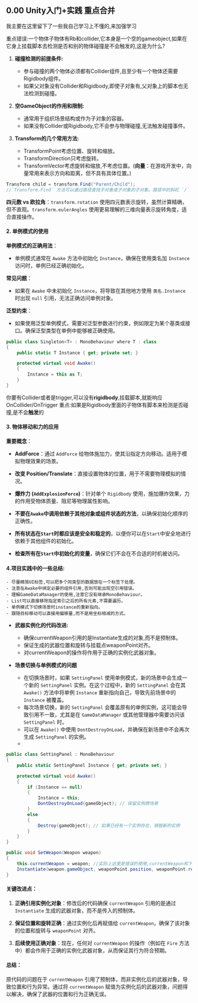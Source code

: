 ## 0.00 Unity入门+实践 重点合并

我主要在这里留下了一些我自己学习上不懂的,来加强学习


重点错误:一个物体子物体有Rb和collider,它本身是一个空的gameobject,如果在它身上挂载脚本去检测是否和别的物体碰撞是不会触发的,这是为什么?
1. **碰撞检测的前提条件:**
    
    - 参与碰撞的两个物体必须都有Collider组件,且至少有一个物体还需要Rigidbody组件。
    - 如果父对象没有Collider和Rigidbody,即使子对象有,父对象上的脚本也无法检测到碰撞。
2. **空GameObject的作用和限制:**
    
    - 通常用于组织场景结构或作为子对象的容器。
    - 如果没有Collider或Rigidbody,它不会参与物理碰撞,无法触发碰撞事件。
3. **Transform的几个常用方法:**
    
    - TransformPoint考虑位置、旋转和缩放。
    - TransformDirection只考虑旋转。
    - TransformVector考虑旋转和缩放,不考虑位置。(**向量**：在游戏开发中，向量常用来表示方向和距离，但不具有具体位置。)

```cs
Transform child = transform.Find("Parent/Child");
//`Transform.Find` 方法可以通过路径查找子对象或子对象的子对象。路径中的斜杠 `/` 用于区分父子关系。
```
**四元数 vs 欧拉角**：`transform.rotation` 使用四元数表示旋转，虽然计算精确，但不直观。`transform.eulerAngles` 使用更易理解的三维向量表示旋转角度，适合直接操作。
#### 2. 单例模式的使用

**单例模式的正确用法**：

- 单例模式通常在 `Awake` 方法中初始化 `Instance`，确保在使用类名加 `Instance` 访问时，单例已经正确初始化。

**常见问题**：

- 如果在 `Awake` 中未初始化 `Instance`，将导致在其他地方使用 `类名.Instance` 时出现 `null` 引用，无法正确访问单例对象。

**泛型约束**：

- 如果使用泛型单例模式，需要对泛型参数进行约束，例如限定为某个基类或接口。确保泛型类型在单例中能够被正确使用。

```cs
public class Singleton<T> : MonoBehaviour where T : class
{
    public static T Instance { get; private set; }

    protected virtual void Awake()
    {
        Instance = this as T;
    }
}

```


你要有Collider或者是trigger,可以没有**rigidbody**,挂载脚本,就能响应OnCollider/OnTrigger
重点:如果是Rigidbody里面的子物体有脚本来检测是否碰撞,是不会**触发**的

#### 3. 物体移动和力的应用

**重要概念**：

- **AddForce**：通过 `AddForce` 给物体施加力，使其沿指定方向移动。适用于模拟物理效果的场景。
- **改变 Position/Translate**：直接设置物体的位置，用于不需要物理模拟的情况。
- **爆炸力 (`AddExplosionForce`)**：针对单个 `Rigidbody` 使用，施加爆炸效果，力的作用受物体质量、阻尼等物理属性影响。



- **不要在`Awake`中调用依赖于其他对象或组件状态的方法**，以确保初始化顺序的正确性。
- **所有状态在`Start`时都应该是安全和稳定的**，以便你可以在`Start`中安全地进行依赖于其他组件的初始化。
- **检查所有在`Start`中初始化的变量**，确保它们不会在不合适的时机被访问。

#### 4.**项目实践中的一些总结:**
    
    - 尽量精简UI标签,可以把多个同类型的数据放在一个标签下处理。
    - 注意在Awake中绑定必要的组件引用,否则可能出现空引用错误。
    - 理解GameDataManager的使用,注意它没有继承MonoBehaviour。
    - List可以直接移除指定索引之后的所有元素,不需要遍历。
    - 单例模式下切换场景时instance的重新指向。
    - 跟随目标移动可以直接用偏移量,而不是用坐标相减的方式。
-  **武器实例化的代码改进:**
    
    - 确保currentWeapon引用的是Instantiate生成的对象,而不是预制体。
    - 保证生成的武器位置和旋转与挂载点weaponPoint对齐。
    - 对currentWeapon的操作将作用于正确的实例化武器对象。
-  **场景切换与单例模式的问题**
    
    - 在切换场景时，如果 `SettingPanel` 使用单例模式，新的场景中会生成一个新的 `SettingPanel` 实例。在这个过程中，新的 `SettingPanel` 会在其 `Awake()` 方法中将单例 `Instance` 重新指向自己，导致先前场景中的 `Instance` 被覆盖。
    - 每次场景切换，新的 `SettingPanel` 会覆盖原有的单例实例，这可能会导致引用不一致，尤其是在 `GameDataManager` 或其他管理器中需要访问该 `SettingPanel` 时。
    - 可以在 `Awake()` 中使用 `DontDestroyOnLoad`，并确保在新场景中不会再次生成 `SettingPanel` 的实例。
    - 
```cs
public class SettingPanel : MonoBehaviour
{
    public static SettingPanel Instance { get; private set; }

    protected virtual void Awake()
    {
        if (Instance == null)
        {
            Instance = this;
            DontDestroyOnLoad(gameObject); // 保留实例跨场景
        }
        else
        {
            Destroy(gameObject); // 如果已经有一个实例存在，销毁新的实例
        }
    }
}

```






``` csharp
public void SetWeapon(Weapon weapon)
{
    this.currentWeapon = weapon; //实际上这里是错误的使用,currentWeapon和下面的代码一点关系都没用
    Instantiate(weapon.gameObject, weaponPoint.position, weaponPoint.rotation, weaponPoint);
}

```
#### 关键改进点：

1. **正确引用实例化对象**：修改后的代码确保 `currentWeapon` 引用的是通过 `Instantiate` 生成的武器对象，而不是传入的预制体。
    
2. **保证位置和旋转正确**：通过实例化后再赋值给 `currentWeapon`，确保了该对象的位置和旋转与 `weaponPoint` 对齐。
    
3. **后续使用正确对象**：现在，任何对 `currentWeapon` 的操作（例如在 `Fire` 方法中）都会作用于正确的实例化武器对象，从而保证其行为符合预期。
    

#### 总结：

原代码的问题在于 `currentWeapon` 引用了预制体，而非实例化后的武器对象，导致位置和行为异常。通过将 `currentWeapon` 赋值为实例化后的武器对象，问题得以解决，确保了武器的位置和行为正确无误。
